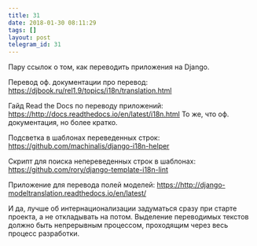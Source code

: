```yaml
---
title: 31
date: 2018-01-30 08:11:29
tags: []
layout: post
telegram_id: 31
---
```


Пару ссылок о том, как переводить приложения на Django.

Перевод оф. документации про перевод:
<https://djbook.ru/rel1.9/topics/i18n/translation.html>

Гайд Read the Docs по переводу приложений:
<https://http://docs.readthedocs.io/en/latest/i18n.html>
То же, что оф. документация, но более кратко.

Подсветка в шаблонах переведенных строк:
<https://github.com/machinalis/django-i18n-helper>

Скрипт для поиска непереведенных строк в шаблонах:
<https://github.com/rory/django-template-i18n-lint>

Приложение для перевода полей моделей:
<https://http://django-modeltranslation.readthedocs.io/en/latest/>

И да, лучше об интернационализации задуматься сразу при старте проекта, а не откладывать на потом. Выделение переводимых текстов должно быть непрерывным процессом, проходящим через весь процесс разработки.
